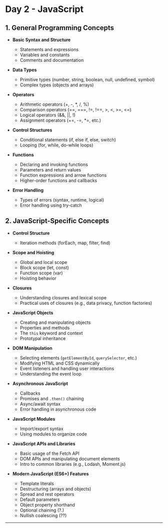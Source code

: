 # Day 2 - JavaScript

## 1. General Programming Concepts
   - **Basic Syntax and Structure**
      - Statements and expressions
      - Variables and constants
      - Comments and documentation
   
   - **Data Types**
      - Primitive types (number, string, boolean, null, undefined, symbol)
      - Complex types (objects and arrays)
   
   - **Operators**
      - Arithmetic operators (+, -, *, /, %)
      - Comparison operators (==, ===, !=, !==, >, <, >=, <=)
      - Logical operators (&&, ||, !)
      - Assignment operators (+=, -=, *=, etc.)

   - **Control Structures**
      - Conditional statements (if, else if, else, switch)
      - Looping (for, while, do-while loops)
   
   - **Functions**
      - Declaring and invoking functions
      - Parameters and return values
      - Function expressions and arrow functions
      - Higher-order functions and callbacks

   - **Error Handling**
      - Types of errors (syntax, runtime, logical)
      - Error handling using try-catch

## 2. JavaScript-Specific Concepts
   - **Control Structure**
     - Iteration methods (forEach, map, filter, find)
   - **Scope and Hoisting**
      - Global and local scope
      - Block scope (let, const)
      - Function scope (var)
      - Hoisting behavior

   - **Closures**
      - Understanding closures and lexical scope
      - Practical uses of closures (e.g., data privacy, function factories)
   
   - **JavaScript Objects**
      - Creating and manipulating objects
      - Properties and methods
      - The `this` keyword and context
      - Prototypal inheritance

   - **DOM Manipulation**
      - Selecting elements (`getElementById`, `querySelector`, etc.)
      - Modifying HTML and CSS dynamically
      - Event listeners and handling user interactions
      - Understanding the event loop
  
   - **Asynchronous JavaScript**
      - Callbacks
      - Promises and `.then()` chaining
      - Async/await syntax
      - Error handling in asynchronous code

   - **JavaScript Modules**
      - Import/export syntax
      - Using modules to organize code

   - **JavaScript APIs and Libraries**
      - Basic usage of the Fetch API
      - DOM APIs and manipulating document elements
      - Intro to common libraries (e.g., Lodash, Moment.js)

   - **Modern JavaScript (ES6+) Features**
      - Template literals
      - Destructuring (arrays and objects)
      - Spread and rest operators
      - Default parameters
      - Object property shorthand
      - Optional chaining (?.)
      - Nullish coalescing (??)

---